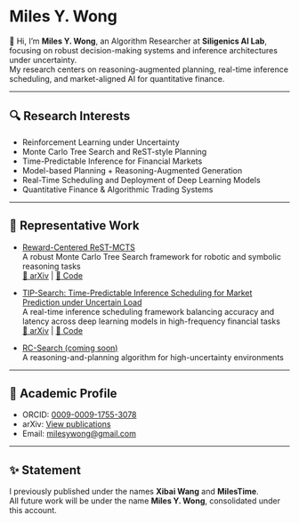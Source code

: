 # Miles Y. Wong

👋 Hi, I’m **Miles Y. Wong**, an Algorithm Researcher at **Siligenics AI Lab**, focusing on robust decision-making systems and inference architectures under uncertainty.  
My research centers on reasoning-augmented planning, real-time inference scheduling, and market-aligned AI for quantitative finance.

---

## 🔍 Research Interests
- Reinforcement Learning under Uncertainty  
- Monte Carlo Tree Search and ReST-style Planning  
- Time-Predictable Inference for Financial Markets  
- Model-based Planning + Reasoning-Augmented Generation  
- Real-Time Scheduling and Deployment of Deep Learning Models  
- Quantitative Finance & Algorithmic Trading Systems  

---

## 🧪 Representative Work

- [Reward-Centered ReST-MCTS](https://github.com/MilesTime/Reward-Centered-ReST-MCTS)  
  A robust Monte Carlo Tree Search framework for robotic and symbolic reasoning tasks  
  [📄 arXiv](https://arxiv.org/abs/2503.05226) | [🧠 Code](https://github.com/MilesTime/Reward-Centered-ReST-MCTS)

- [TIP-Search: Time-Predictable Inference Scheduling for Market Prediction under Uncertain Load](https://github.com/milesywong/TIP-Search?tab=readme-ov-file)  
  A real-time inference scheduling framework balancing accuracy and latency across deep learning models in high-frequency financial tasks  
  [📄 arXiv](https://arxiv.org/abs/2506.08026) | [🧠 Code](https://github.com/milesywong/TIP-Search?tab=readme-ov-file)

- [RC-Search (coming soon)]()  
  A reasoning-and-planning algorithm for high-uncertainty environments

---

## 📄 Academic Profile

- ORCID: [0009-0009-1755-3078](https://orcid.org/0009-0009-1755-3078)  
- arXiv: [View publications](https://arxiv.org/search/?searchtype=author&query=Wong%2C+M+Y)  
- Email: milesywong@gmail.com

---

## ✨ Statement

I previously published under the names **Xibai Wang** and **MilesTime**.  
All future work will be under the name **Miles Y. Wong**, consolidated under this account.
